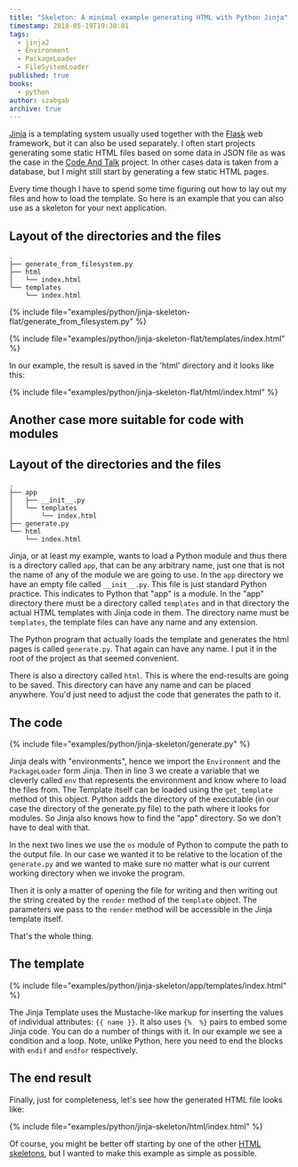 ```yaml
---
title: "Skeleton: A minimal example generating HTML with Python Jinja"
timestamp: 2018-05-19T19:30:01
tags:
  - jinja2
  - Environment
  - PackageLoader
  - FileSystemLoader
published: true
books:
  - python
author: szabgab
archive: true
---
```



[Jinja](http://jinja.pocoo.org/) is a templating system usually used together with the [Flask](http://flask.pocoo.org/) web framework, but it can also be used separately. I often start projects generating some static HTML files based on some data in JSON file as was the case in the [Code And Talk](https://codeandtalk.com/) project. In other cases data is taken from a database, but I might still start by generating a few static HTML pages.

Every time though I have to spend some time figuring out how to lay out my files and how to load the template. So here is an example that you can also use as a skeleton for your next application.


## Layout of the directories and the files

```
.
├── generate_from_filesystem.py
├── html
│   └── index.html
└── templates
    └── index.html
```

{% include file="examples/python/jinja-skeleton-flat/generate_from_filesystem.py" %}

{% include file="examples/python/jinja-skeleton-flat/templates/index.html" %}


In our example, the result is saved in the 'html' directory and it looks like this:

{% include file="examples/python/jinja-skeleton-flat/html/index.html" %}



## Another case more suitable for code with modules

## Layout of the directories and the files

```
.
├── app
│   ├── __init__.py
│   └── templates
│       └── index.html
├── generate.py
└── html
    └── index.html
```

Jinja, or at least my example, wants to load a Python module and thus there is a directory called `app`, that can be any arbitrary name, just one that is not the name of any of the module we are going to use. In the `app` directory we have an empty file called `__init__.py`. This file is just standard Python practice. This indicates to Python that "app" is a module. In the "app" directory there must be a directory called `templates` and in that directory the actual HTML templates with Jinja code in them. The directory name must be `templates`, the template files can have any name and any extension.

The Python program that actually loads the template and generates the html pages is called `generate.py`. That again can have any name. I put it in the root of the project as that seemed convenient.

There is also a directory called `html`. This is where the end-results are going to be saved. This directory can have any name and can be placed anywhere. You'd just need to adjust the code that generates the path to it.

## The code

{% include file="examples/python/jinja-skeleton/generate.py" %}

Jinja deals with "environments", hence we import the `Environment` and the `PackageLoader` form Jinja.
Then in line 3 we create a variable that we cleverly called `env` that represents the environment and know where to load the files from. The Template itself can be loaded using the `get_template` method of this object. Python adds the directory of the executable (in our case the directory of the generate.py file) to the path where it looks for modules. So Jinja also knows how to find the "app" directory. So we don't have to deal with that.

In the next two lines we use the `os` module of Python to compute the path to the output file. In our case we wanted it to be relative to the location of the `generate.py` and we wanted to make sure no matter what is our current working directory when we invoke the program.

Then it is only a matter of opening the file for writing and then writing out the string created by the `render` method of the `template` object. The parameters we pass to the `render` method will be accessible in the Jinja template itself.

That's the whole thing.

## The template

{% include file="examples/python/jinja-skeleton/app/templates/index.html" %}

The Jinja Template uses the Mustache-like markup for inserting the values of individual attributes: `{{ name }}`.
It also uses `{%  %}` pairs to embed some Jinja code. You can do a number of things with it. In our example we see a condition and a loop. Note, unlike Python, here you need to end the blocks with `endif` and `endfor` respectively.

## The end result

Finally, just for completeness, let's see how the generated HTML file looks like:

{% include file="examples/python/jinja-skeleton/html/index.html" %}

Of course, you might be better off starting by one of the other [HTML skeletons](https://code-maven.com/skeletons),
but I wanted to make this example as simple as possible.


